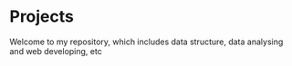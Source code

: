 # Projects
Welcome to my repository, which includes data structure, data analysing and web developing, etc
